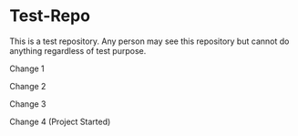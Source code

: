 # Test-Repo
This is a test repository.
Any person may see this repository but cannot do anything regardless of test purpose.

Change 1



Change 2



Change 3


Change 4 (Project Started)
